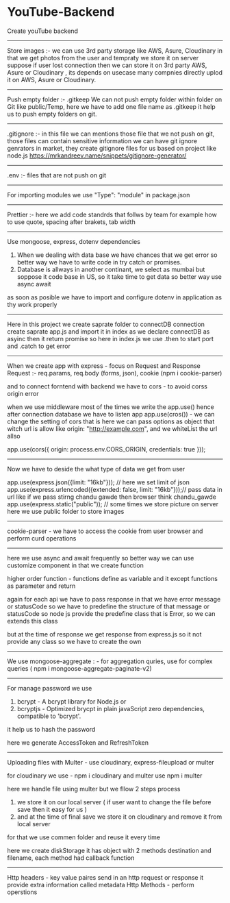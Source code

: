 # YouTube-Backend
Create youTube backend 

----------------------------------------------
Store images :- 
we can use 3rd party storage like AWS, Asure, Cloudinary
in that we get photos from the user and tempraty we store it on server suppose if user lost connection then we can store it on 3rd party AWS, Asure or Cloudinary , its depends on usecase many compnies directly uplod it on AWS, Asure or Cloudinary.

----------------------------------------------
Push empty folder :- .gitkeep 
We can not push empty folder within folder on Git like public/Temp, here we have to add one file name as .gitkeep 
it help us to push empty folders on git.

----------------------------------------------
.gitignore :-
in this file we can mentions those file that we not push on git, those files can contain sensitive information 
we can have git ignore genrators in market, they create gitignore files for us based on project like node.js 
https://mrkandreev.name/snippets/gitignore-generator/

----------------------------------------------
.env :- files that are not push on git 

----------------------------------------------
For importing modules we use "Type": "module" in package.json  

----------------------------------------------
Prettier :- here we add code standrds that follws by team for example how to use quote, spacing after brakets, tab width

----------------------------------------------
Use mongoose, express, dotenv dependencies

1) When we dealing with data base we have chances that we get error so better way we have to write code in try catch or promises.
2) Database is allways in another continant, we select as mumbai but soppose it code base in US, so it take time to get data so better way use async await

as soon as posible we have to import and configure dotenv in application as thy work properly 

----------------------------------------------
Here in this project we create saprate folder to connectDB connection 
create saprate app.js and import it in index as we declare connectDB as asyinc then it return promise
so here in index.js we use .then to start port and .catch to get error

----------------------------------------------
When we create app with express - focus on Request and Response
Request :- req.params, req.body (forms, json), cookie (npm i cookie-parser)

and to connect forntend with backend we have to cors - to avoid corss origin error

when we use middleware most of the times we write the app.use() hence after connection database we have to listen app 
app.use(cros()) - we can change the setting of cors that is 
here we can pass options as object that witch url is allow like  origin: "http://example.com", 
and we whiteList the url allso 

app.use(cors({
    origin: process.env.CORS_ORIGIN,
    credentials: true
}));

---------------------------------------------
Now we have to deside the what type of data we get from user 

app.use(express.json({limit: "16kb"})); // here we set limit of json 
app.use(express.urlencoded({extended: false, limit: "16kb"}));// pass data in url like if we pass stirng chandu gawde then browser think chandu_gawde
app.use(express.static("public")); // some times we store picture on server here we use public folder to store images 

---------------------------------------------
cookie-parser - we have to access the cookie from user browser and perform curd operations

---------------------------------------------

here we use async and await frequently so better way we can use customize component in that we create function

higher order function - functions define as variable and it except functions as parameter and return 

again for each api we have to pass response in that we have error message or statusCode so 
we have to predefine the structure of that message or statusCode 
so node js provide the predefine class that is Error, so we can extends this class 

but at the time of response we get response from express.js so it not provide any class so 
we have to create the own 

----------------------------------------------
We use mongoose-aggregate : - for aggregation quries, use for complex queries ( npm i mongoose-aggregate-paginate-v2)

----------------------------------------------
For manage password we use 
1) bcrypt - A bcrypt library for Node.js
or
2) bcryptjs - Optimized brycpt in plain javaScript zero dependencies, compatible to 'bcrypt'.

it help us to hash the password

here we generate AccessToken and RefreshToken

----------------------------------------------
Uploading files with Multer - use cloudinary, express-fileupload or multer

for cloudinary we use - npm i cloudinary and multer use npm i multer

here we handle file using multer but we fllow 2 steps process 
1) we store it on our local server ( if user want to change the file before save then it easy for us )
2) and at the time of final save we store it on cloudinary and remove it from local server

for that we use commen folder and reuse it every time 

here we create diskStorage it has object with 2 methods destination and filename, each method had callback function

-----------------------------------------------
Http headers - key value paires send in an http request or response it provide extra information called metadata
Http Methods - perform operstions 
